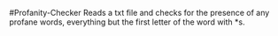 #Profanity-Checker
Reads a txt file and checks for the presence of any profane words, everything but the first letter of the word with *s.
